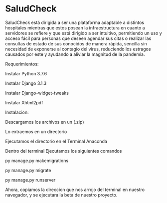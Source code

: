 # SaludCheck
SaludCheck está dirigida a ser una plataforma adaptable a distintos hospitales mientras que estos posean la infraestructura en cuanto a servidores se refiere y que está dirigido a ser intuitivo, permitiendo un uso y acceso fácil para personas que deseen agendar sus citas o realizar las consultas de estado de sus conocidos de manera rápida, sencilla sin necesidad de exponerse al contagio del virus, reduciendo los estragos causados por este y ayudando a aliviar la magnitud de la pandemia.

Requerimientos:

Instalar Python 3.7.6

Instalar Django 3.1.3

Instalar Django-widget-tweaks

Instalar Xhtml2pdf

Instalacion: 

Descargamos los archivos en un (.zip)

Lo extraemos en un directorio

Ejecutamos el directorio en el Terminal Anaconda

Dentro del terminal Ejecutamos los siguientes comandos

py manage.py makemigrations

py manage.py migrate

py manage.py runserver

Ahora, copiamos la direccion que nos arrojo del terminal en nuestro navegador, y se ejecutara la beta de nuestro proyecto.
